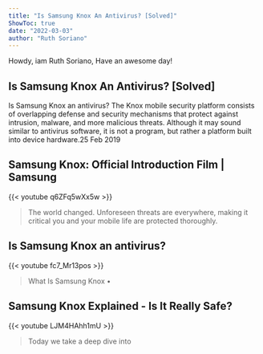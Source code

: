 ```yaml
---
title: "Is Samsung Knox An Antivirus? [Solved]"
ShowToc: true 
date: "2022-03-03"
author: "Ruth Soriano" 
---
```


Howdy, iam Ruth Soriano, Have an awesome day!
## Is Samsung Knox An Antivirus? [Solved]
Is Samsung Knox an antivirus? The Knox mobile security platform consists of overlapping defense and security mechanisms that protect against intrusion, malware, and more malicious threats. Although it may sound similar to antivirus software, it is not a program, but rather a platform built into device hardware.25 Feb 2019

## Samsung Knox: Official Introduction Film | Samsung
{{< youtube q6ZFq5wXx5w >}}
>The world changed. Unforeseen threats are everywhere, making it critical you and your mobile life are protected thoroughly.

## Is Samsung Knox an antivirus?
{{< youtube fc7_Mr13pos >}}
>What Is Samsung Knox • 

## Samsung Knox Explained - Is It Really Safe?
{{< youtube LJM4HAhh1mU >}}
>Today we take a deep dive into 

